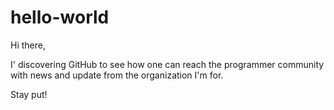 # hello-world
Hi there,

I' discovering GitHub to see how one can reach the programmer community with news and update from the organization I'm for.

Stay put!
